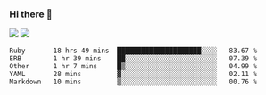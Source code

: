 ### Hi there 👋

<!--
**sasharevzin/sasharevzin** is a ✨ _special_ ✨ repository because its `README.md` (this file) appears on your GitHub profile.

Here are some ideas to get you started:

- 🔭 I’m currently working on ...
- 🌱 I’m currently learning ...
- 👯 I’m looking to collaborate on ...
- 🤔 I’m looking for help with ...
- 💬 Ask me about ...
- 📫 How to reach me: ...
- 😄 Pronouns: ...
- ⚡ Fun fact: ...
-->

![](https://yusufozturk.vercel.app/api?username=sasharevzin&hide_title=true&include_all_commits=true&count_private=true&show_icons=true) ![](https://yusufozturk.vercel.app/api/top-langs/?username=sasharevzin&layout=compact&langs_count=10&hide=apacheconf,coffeescript)

<!--START_SECTION:waka-->
```text
Ruby       18 hrs 49 mins  █████████████████████░░░░   83.67 % 
ERB        1 hr 39 mins    ██░░░░░░░░░░░░░░░░░░░░░░░   07.39 % 
Other      1 hr 7 mins     █▒░░░░░░░░░░░░░░░░░░░░░░░   04.99 % 
YAML       28 mins         ▓░░░░░░░░░░░░░░░░░░░░░░░░   02.11 % 
Markdown   10 mins         ▒░░░░░░░░░░░░░░░░░░░░░░░░   00.76 % 
```
<!--END_SECTION:waka-->
